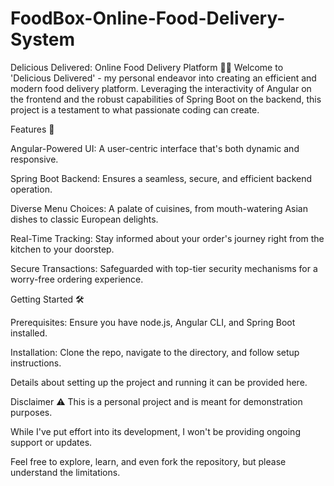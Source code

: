 # FoodBox-Online-Food-Delivery-System

Delicious Delivered: Online Food Delivery Platform 🍕🚀
Welcome to 'Delicious Delivered' - my personal endeavor into creating an efficient and modern food delivery platform. Leveraging the interactivity of Angular on the frontend and the robust capabilities of Spring Boot on the backend, this project is a testament to what passionate coding can create.

Features 🌟

Angular-Powered UI: A user-centric interface that's both dynamic and responsive.

Spring Boot Backend: Ensures a seamless, secure, and efficient backend operation.

Diverse Menu Choices: A palate of cuisines, from mouth-watering Asian dishes to classic European delights.

Real-Time Tracking: Stay informed about your order's journey right from the kitchen to your doorstep.

Secure Transactions: Safeguarded with top-tier security mechanisms for a worry-free ordering experience.

Getting Started 🛠️

Prerequisites: Ensure you have node.js, Angular CLI, and Spring Boot installed.

Installation: Clone the repo, navigate to the directory, and follow setup instructions.

Details about setting up the project and running it can be provided here.

Disclaimer ⚠️
This is a personal project and is meant for demonstration purposes.

While I've put effort into its development, I won't be providing ongoing support or updates. 

Feel free to explore, learn, and even fork the repository, but please understand the limitations.
